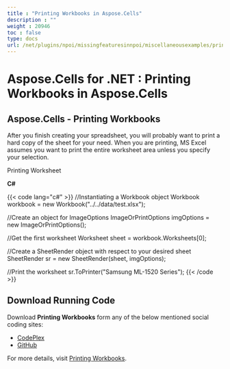 ```yaml
---
title : "Printing Workbooks in Aspose.Cells" 
description : "" 
weight : 20946 
toc : false
type: docs
url: /net/plugins/npoi/missingfeaturesinnpoi/miscellaneousexamples/printing+workbooks+in+aspose.cells/
---
```


# Aspose.Cells for .NET : Printing Workbooks in Aspose.Cells


## Aspose.Cells - Printing Workbooks

After you finish creating your spreadsheet, you will probably want to print a hard copy of the sheet for your need. When you are printing, MS Excel assumes you want to print the entire worksheet area unless you specify your selection.

Printing Worksheet

**C#**

{{< code lang="c#" >}}
//Instantiating a Workbook object
Workbook workbook = new Workbook("../../data/test.xlsx");

//Create an object for ImageOptions
ImageOrPrintOptions imgOptions = new ImageOrPrintOptions();

//Get the first worksheet
Worksheet sheet = workbook.Worksheets[0];

//Create a SheetRender object with respect to your desired sheet
SheetRender sr = new SheetRender(sheet, imgOptions);

//Print the worksheet
sr.ToPrinter("Samsung ML-1520 Series");
{{< /code >}}

## Download Running Code

Download **Printing Workbooks** form any of the below mentioned social coding sites:

*   [CodePlex](https://asposenpoi.codeplex.com/downloads/get/1482192)
*   [GitHub](https://github.com/aspose-cells/Aspose.Cells-for-.NET/releases/download/AsposeCellsFeaturesMissinginNPOI_v1.0/Printing.Workbooks.Aspose.Cells.zip)

For more details, visit [Printing Workbooks](http://www.aspose.com/docs/display/cellsnet/Printing+Workbooks).

